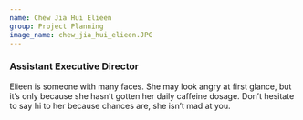 ```yaml
---
name: Chew Jia Hui Elieen
group: Project Planning
image_name: chew_jia_hui_elieen.JPG
---
```


### Assistant Executive Director

Elieen is someone with many faces. She may look angry at first glance, but it’s only because she hasn’t gotten her daily caffeine dosage. Don’t hesitate to say hi to her because chances are, she isn’t mad at you.